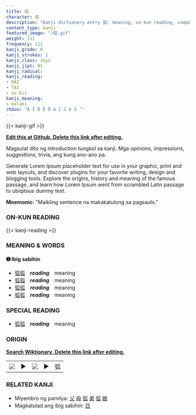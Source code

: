 ```yaml
---
title: 弧
character: 弧
description: "Kanji dictionary entry 弧: meaning, on-kun reading, compounds, origin, related kanji"
content_type: kanji
featured_image: "/弧.gif"
weight: 111
frequency: 111
kanji_grade: 0
kanji_strokes: 1
kanji_class: Jōyō
kanji_jlpt: N1
kanji_radical: 
kanji_reading: 
- DAI
- TAI
- oo-kii
kanji_meaning:
- malaki
chōon: "Ā Ī Ū Ē Ō ā ī ū ē ō ’"
---
```

[//]: # (Don't edit the line below. Kanji animated GIF code is automatically generated.)
{{< kanji-gif >}}

[//]: # (Edit below this line.)

**[Edit this at Github. Delete this link after editing.](https://github.com/tim0g/tim/tree/main/content/kanji/弧/index.md)**

Magsulat dito ng introduction tungkol sa kanji. Mga opinions, impressions, suggestions, trivia, ang kung ano-ano pa.

Generate Lorem Ipsum placeholder text for use in your graphic, print and web layouts, and discover plugins for your favorite writing, design and blogging tools. Explore the origins, history and meaning of the famous passage, and learn how Lorem Ipsum went from scrambled Latin passage to ubiqitous dummy text.
 
**Mnemonic:** "Maikling sentence na makakatulong sa pagsaulo."

### ON-KUN READING

[//]: # (Don't edit the line below. ON-KUN READING code is automatically generated.)
{{< kanji-reading >}}

### MEANING & WORDS

#### ➊ **Ibig sabihin**
  - [弧](../弧)[弧](../弧)　***reading***　meaning
  - [弧](../弧)[弧](../弧)　***reading***　meaning
  - [弧](../弧)[弧](../弧)　***reading***　meaning
  - [弧](../弧)[弧](../弧)　***reading***　meaning

### SPECIAL READING
  - [弧](../弧)[弧](../弧)　***reading***　meaning

### ORIGIN

**[Search Wiktionary. Delete this link after editing.](https://wiktionary.org/wiki/弧)**
<table class="kanji-table"><tr><td>
<img src="60px-弧-bronze.svg.png">
</td><td>▶</td><td>
<img src="60px-弧-oracle.svg.png">
</td><td>▶</td>
<td class="kanji-origin">弧</td>
</tr></table>

### RELATED KANJI
- Miyembro ng pamilya: [父](../父) [母](../母) [弧](../弧) [弟](../弟) [弧](../弧) [娘](../娘)
- Magkatulad ang ibig sabihin: [日](../日)

